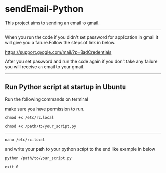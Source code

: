 # sendEmail-Python
This project aims to sending an email to gmail.

---

When you run the code if you didn't set password for application in gmail it will give you a failure.Follow the steps of link in below.

https://support.google.com/mail/?p=BadCredentials

After you set password and run the code again if you don't take any failure you will receive an email to your gmail.

----
## Run Python script at startup in Ubuntu

Run the following commands on terminal

make sure you have permission to run.
```
chmod +x /etc/rc.local

chmod +x /path/to/your_script.py
```
---

```
nano /etc/rc.local
```
and write your path to your python script to the end like example in below
```
python /path/to/your_script.py

exit 0
```
